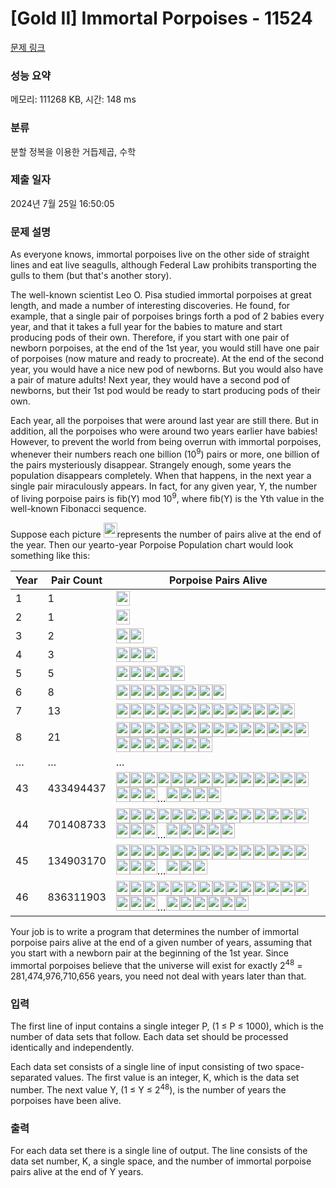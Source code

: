 # [Gold II] Immortal Porpoises - 11524 

[문제 링크](https://www.acmicpc.net/problem/11524) 

### 성능 요약

메모리: 111268 KB, 시간: 148 ms

### 분류

분할 정복을 이용한 거듭제곱, 수학

### 제출 일자

2024년 7월 25일 16:50:05

### 문제 설명

<p>As everyone knows, immortal porpoises live on the other side of straight lines and eat live seagulls, although Federal Law prohibits transporting the gulls to them (but that's another story).</p>

<p>The well-known scientist Leo O. Pisa studied immortal porpoises at great length, and made a number of interesting discoveries. He found, for example, that a single pair of porpoises brings forth a pod of 2 babies every year, and that it takes a full year for the babies to mature and start producing pods of their own. Therefore, if you start with one pair of newborn porpoises, at the end of the 1st year, you would still have one pair of porpoises (now mature and ready to procreate). At the end of the second year, you would have a nice new pod of newborns. But you would also have a pair of mature adults! Next year, they would have a second pod of newborns, but their 1st pod would be ready to start producing pods of their own.</p>

<p>Each year, all the porpoises that were around last year are still there. But in addition, all the porpoises who were around two years earlier have babies! However, to prevent the world from being overrun with immortal porpoises, whenever their numbers reach one billion (10<sup>9</sup>) pairs or more, one billion of the pairs mysteriously disappear. Strangely enough, some years the population disappears completely. When that happens, in the next year a single pair miraculously appears. In fact, for any given year, Y, the number of living porpoise pairs is fib(Y) mod 10<sup>9</sup>, where fib(Y) is the Yth value in the well-known Fibonacci sequence.</p>

<p>Suppose each picture <img alt="" src="https://onlinejudgeimages.s3-ap-northeast-1.amazonaws.com/problem/11524/1.png" style="height:24px; width:22px">represents the number of pairs alive at the end of the year. Then our yearto-year Porpoise Population chart would look something like this:</p>

<table class="table">
	<thead>
		<tr>
			<th>Year</th>
			<th>Pair Count</th>
			<th>Porpoise Pairs Alive</th>
		</tr>
	</thead>
	<tbody>
		<tr>
			<td>1</td>
			<td>1</td>
			<td><img alt="" src="https://onlinejudgeimages.s3-ap-northeast-1.amazonaws.com/problem/11524/1.png" style="height:24px; line-height:20.8px; width:22px"></td>
		</tr>
		<tr>
			<td>2</td>
			<td>1</td>
			<td><img alt="" src="https://onlinejudgeimages.s3-ap-northeast-1.amazonaws.com/problem/11524/1.png" style="height:24px; line-height:20.8px; width:22px"></td>
		</tr>
		<tr>
			<td>3</td>
			<td>2</td>
			<td><img alt="" src="https://onlinejudgeimages.s3-ap-northeast-1.amazonaws.com/problem/11524/1.png" style="height:24px; line-height:20.8px; width:22px"><img alt="" src="https://onlinejudgeimages.s3-ap-northeast-1.amazonaws.com/problem/11524/1.png" style="height:24px; line-height:20.8px; width:22px"></td>
		</tr>
		<tr>
			<td>4</td>
			<td>3</td>
			<td><img alt="" src="https://onlinejudgeimages.s3-ap-northeast-1.amazonaws.com/problem/11524/1.png" style="height:24px; line-height:20.8px; width:22px"><img alt="" src="https://onlinejudgeimages.s3-ap-northeast-1.amazonaws.com/problem/11524/1.png" style="height:24px; line-height:20.8px; width:22px"><img alt="" src="https://onlinejudgeimages.s3-ap-northeast-1.amazonaws.com/problem/11524/1.png" style="height:24px; line-height:20.8px; width:22px"></td>
		</tr>
		<tr>
			<td>5</td>
			<td>5</td>
			<td><img alt="" src="https://onlinejudgeimages.s3-ap-northeast-1.amazonaws.com/problem/11524/1.png" style="height:24px; line-height:20.8px; width:22px"><img alt="" src="https://onlinejudgeimages.s3-ap-northeast-1.amazonaws.com/problem/11524/1.png" style="height:24px; line-height:20.8px; width:22px"><img alt="" src="https://onlinejudgeimages.s3-ap-northeast-1.amazonaws.com/problem/11524/1.png" style="height:24px; line-height:20.8px; width:22px"><img alt="" src="https://onlinejudgeimages.s3-ap-northeast-1.amazonaws.com/problem/11524/1.png" style="height:24px; line-height:20.8px; width:22px"><img alt="" src="https://onlinejudgeimages.s3-ap-northeast-1.amazonaws.com/problem/11524/1.png" style="height:24px; line-height:20.8px; width:22px"></td>
		</tr>
		<tr>
			<td>6</td>
			<td>8</td>
			<td><img alt="" src="https://onlinejudgeimages.s3-ap-northeast-1.amazonaws.com/problem/11524/1.png" style="height:24px; line-height:20.8px; width:22px"><img alt="" src="https://onlinejudgeimages.s3-ap-northeast-1.amazonaws.com/problem/11524/1.png" style="height:24px; line-height:20.8px; width:22px"><img alt="" src="https://onlinejudgeimages.s3-ap-northeast-1.amazonaws.com/problem/11524/1.png" style="height:24px; line-height:20.8px; width:22px"><img alt="" src="https://onlinejudgeimages.s3-ap-northeast-1.amazonaws.com/problem/11524/1.png" style="height:24px; line-height:20.8px; width:22px"><img alt="" src="https://onlinejudgeimages.s3-ap-northeast-1.amazonaws.com/problem/11524/1.png" style="height:24px; line-height:20.8px; width:22px"><img alt="" src="https://onlinejudgeimages.s3-ap-northeast-1.amazonaws.com/problem/11524/1.png" style="height:24px; line-height:20.8px; width:22px"><img alt="" src="https://onlinejudgeimages.s3-ap-northeast-1.amazonaws.com/problem/11524/1.png" style="height:24px; line-height:20.8px; width:22px"><img alt="" src="https://onlinejudgeimages.s3-ap-northeast-1.amazonaws.com/problem/11524/1.png" style="height:24px; line-height:20.8px; width:22px"></td>
		</tr>
		<tr>
			<td>7</td>
			<td>13</td>
			<td><img alt="" src="https://onlinejudgeimages.s3-ap-northeast-1.amazonaws.com/problem/11524/1.png" style="height:24px; line-height:20.8px; width:22px"><img alt="" src="https://onlinejudgeimages.s3-ap-northeast-1.amazonaws.com/problem/11524/1.png" style="height:24px; line-height:20.8px; width:22px"><img alt="" src="https://onlinejudgeimages.s3-ap-northeast-1.amazonaws.com/problem/11524/1.png" style="height:24px; line-height:20.8px; width:22px"><img alt="" src="https://onlinejudgeimages.s3-ap-northeast-1.amazonaws.com/problem/11524/1.png" style="height:24px; line-height:20.8px; width:22px"><img alt="" src="https://onlinejudgeimages.s3-ap-northeast-1.amazonaws.com/problem/11524/1.png" style="height:24px; line-height:20.8px; width:22px"><img alt="" src="https://onlinejudgeimages.s3-ap-northeast-1.amazonaws.com/problem/11524/1.png" style="height:24px; line-height:20.8px; width:22px"><img alt="" src="https://onlinejudgeimages.s3-ap-northeast-1.amazonaws.com/problem/11524/1.png" style="height:24px; line-height:20.8px; width:22px"><img alt="" src="https://onlinejudgeimages.s3-ap-northeast-1.amazonaws.com/problem/11524/1.png" style="height:24px; line-height:20.8px; width:22px"><img alt="" src="https://onlinejudgeimages.s3-ap-northeast-1.amazonaws.com/problem/11524/1.png" style="height:24px; line-height:20.8px; width:22px"><img alt="" src="https://onlinejudgeimages.s3-ap-northeast-1.amazonaws.com/problem/11524/1.png" style="height:24px; line-height:20.8px; width:22px"><img alt="" src="https://onlinejudgeimages.s3-ap-northeast-1.amazonaws.com/problem/11524/1.png" style="height:24px; line-height:20.8px; width:22px"><img alt="" src="https://onlinejudgeimages.s3-ap-northeast-1.amazonaws.com/problem/11524/1.png" style="height:24px; line-height:20.8px; width:22px"><img alt="" src="https://onlinejudgeimages.s3-ap-northeast-1.amazonaws.com/problem/11524/1.png" style="height:24px; line-height:20.8px; width:22px"></td>
		</tr>
		<tr>
			<td>8</td>
			<td>21</td>
			<td><img alt="" src="https://onlinejudgeimages.s3-ap-northeast-1.amazonaws.com/problem/11524/1.png" style="height:24px; line-height:20.8px; width:22px"><img alt="" src="https://onlinejudgeimages.s3-ap-northeast-1.amazonaws.com/problem/11524/1.png" style="height:24px; line-height:20.8px; width:22px"><img alt="" src="https://onlinejudgeimages.s3-ap-northeast-1.amazonaws.com/problem/11524/1.png" style="height:24px; line-height:20.8px; width:22px"><img alt="" src="https://onlinejudgeimages.s3-ap-northeast-1.amazonaws.com/problem/11524/1.png" style="height:24px; line-height:20.8px; width:22px"><img alt="" src="https://onlinejudgeimages.s3-ap-northeast-1.amazonaws.com/problem/11524/1.png" style="height:24px; line-height:20.8px; width:22px"><img alt="" src="https://onlinejudgeimages.s3-ap-northeast-1.amazonaws.com/problem/11524/1.png" style="height:24px; line-height:20.8px; width:22px"><img alt="" src="https://onlinejudgeimages.s3-ap-northeast-1.amazonaws.com/problem/11524/1.png" style="height:24px; line-height:20.8px; width:22px"><img alt="" src="https://onlinejudgeimages.s3-ap-northeast-1.amazonaws.com/problem/11524/1.png" style="height:24px; line-height:20.8px; width:22px"><img alt="" src="https://onlinejudgeimages.s3-ap-northeast-1.amazonaws.com/problem/11524/1.png" style="height:24px; line-height:20.8px; width:22px"><img alt="" src="https://onlinejudgeimages.s3-ap-northeast-1.amazonaws.com/problem/11524/1.png" style="height:24px; line-height:20.8px; width:22px"><img alt="" src="https://onlinejudgeimages.s3-ap-northeast-1.amazonaws.com/problem/11524/1.png" style="height:24px; line-height:20.8px; width:22px"><img alt="" src="https://onlinejudgeimages.s3-ap-northeast-1.amazonaws.com/problem/11524/1.png" style="height:24px; line-height:20.8px; width:22px"><img alt="" src="https://onlinejudgeimages.s3-ap-northeast-1.amazonaws.com/problem/11524/1.png" style="height:24px; line-height:20.8px; width:22px"><img alt="" src="https://onlinejudgeimages.s3-ap-northeast-1.amazonaws.com/problem/11524/1.png" style="height:24px; line-height:20.8px; width:22px"><img alt="" src="https://onlinejudgeimages.s3-ap-northeast-1.amazonaws.com/problem/11524/1.png" style="height:24px; line-height:20.8px; width:22px"><img alt="" src="https://onlinejudgeimages.s3-ap-northeast-1.amazonaws.com/problem/11524/1.png" style="height:24px; line-height:20.8px; width:22px"><img alt="" src="https://onlinejudgeimages.s3-ap-northeast-1.amazonaws.com/problem/11524/1.png" style="height:24px; line-height:20.8px; width:22px"><img alt="" src="https://onlinejudgeimages.s3-ap-northeast-1.amazonaws.com/problem/11524/1.png" style="height:24px; line-height:20.8px; width:22px"><img alt="" src="https://onlinejudgeimages.s3-ap-northeast-1.amazonaws.com/problem/11524/1.png" style="height:24px; line-height:20.8px; width:22px"><img alt="" src="https://onlinejudgeimages.s3-ap-northeast-1.amazonaws.com/problem/11524/1.png" style="height:24px; line-height:20.8px; width:22px"><img alt="" src="https://onlinejudgeimages.s3-ap-northeast-1.amazonaws.com/problem/11524/1.png" style="height:24px; line-height:20.8px; width:22px"></td>
		</tr>
		<tr>
			<td>…</td>
			<td>…</td>
			<td>…</td>
		</tr>
		<tr>
			<td>43</td>
			<td>433494437</td>
			<td><img alt="" src="https://onlinejudgeimages.s3-ap-northeast-1.amazonaws.com/problem/11524/1.png" style="height:24px; line-height:20.8px; width:22px"><img alt="" src="https://onlinejudgeimages.s3-ap-northeast-1.amazonaws.com/problem/11524/1.png" style="height:24px; line-height:20.8px; width:22px"><img alt="" src="https://onlinejudgeimages.s3-ap-northeast-1.amazonaws.com/problem/11524/1.png" style="height:24px; line-height:20.8px; width:22px"><img alt="" src="https://onlinejudgeimages.s3-ap-northeast-1.amazonaws.com/problem/11524/1.png" style="height:24px; line-height:20.8px; width:22px"><img alt="" src="https://onlinejudgeimages.s3-ap-northeast-1.amazonaws.com/problem/11524/1.png" style="height:24px; line-height:20.8px; width:22px"><img alt="" src="https://onlinejudgeimages.s3-ap-northeast-1.amazonaws.com/problem/11524/1.png" style="height:24px; line-height:20.8px; width:22px"><img alt="" src="https://onlinejudgeimages.s3-ap-northeast-1.amazonaws.com/problem/11524/1.png" style="height:24px; line-height:20.8px; width:22px"><img alt="" src="https://onlinejudgeimages.s3-ap-northeast-1.amazonaws.com/problem/11524/1.png" style="height:24px; line-height:20.8px; width:22px"><img alt="" src="https://onlinejudgeimages.s3-ap-northeast-1.amazonaws.com/problem/11524/1.png" style="height:24px; line-height:20.8px; width:22px"><img alt="" src="https://onlinejudgeimages.s3-ap-northeast-1.amazonaws.com/problem/11524/1.png" style="height:24px; line-height:20.8px; width:22px"><img alt="" src="https://onlinejudgeimages.s3-ap-northeast-1.amazonaws.com/problem/11524/1.png" style="height:24px; line-height:20.8px; width:22px"><img alt="" src="https://onlinejudgeimages.s3-ap-northeast-1.amazonaws.com/problem/11524/1.png" style="height:24px; line-height:20.8px; width:22px"><img alt="" src="https://onlinejudgeimages.s3-ap-northeast-1.amazonaws.com/problem/11524/1.png" style="height:24px; line-height:20.8px; width:22px"><img alt="" src="https://onlinejudgeimages.s3-ap-northeast-1.amazonaws.com/problem/11524/1.png" style="height:24px; line-height:20.8px; width:22px"><img alt="" src="https://onlinejudgeimages.s3-ap-northeast-1.amazonaws.com/problem/11524/1.png" style="height:24px; line-height:20.8px; width:22px"><img alt="" src="https://onlinejudgeimages.s3-ap-northeast-1.amazonaws.com/problem/11524/1.png" style="height:24px; line-height:20.8px; width:22px"><img alt="" src="https://onlinejudgeimages.s3-ap-northeast-1.amazonaws.com/problem/11524/1.png" style="height:24px; line-height:20.8px; width:22px">…<img alt="" src="https://onlinejudgeimages.s3-ap-northeast-1.amazonaws.com/problem/11524/1.png" style="height:24px; line-height:20.8px; width:22px"><img alt="" src="https://onlinejudgeimages.s3-ap-northeast-1.amazonaws.com/problem/11524/1.png" style="height:24px; line-height:20.8px; width:22px"><img alt="" src="https://onlinejudgeimages.s3-ap-northeast-1.amazonaws.com/problem/11524/1.png" style="height:24px; line-height:20.8px; width:22px"><img alt="" src="https://onlinejudgeimages.s3-ap-northeast-1.amazonaws.com/problem/11524/1.png" style="height:24px; line-height:20.8px; width:22px"></td>
		</tr>
		<tr>
			<td>44</td>
			<td>701408733</td>
			<td><img alt="" src="https://onlinejudgeimages.s3-ap-northeast-1.amazonaws.com/problem/11524/1.png" style="height:24px; line-height:20.8px; width:22px"><img alt="" src="https://onlinejudgeimages.s3-ap-northeast-1.amazonaws.com/problem/11524/1.png" style="height:24px; line-height:20.8px; width:22px"><img alt="" src="https://onlinejudgeimages.s3-ap-northeast-1.amazonaws.com/problem/11524/1.png" style="height:24px; line-height:20.8px; width:22px"><img alt="" src="https://onlinejudgeimages.s3-ap-northeast-1.amazonaws.com/problem/11524/1.png" style="height:24px; line-height:20.8px; width:22px"><img alt="" src="https://onlinejudgeimages.s3-ap-northeast-1.amazonaws.com/problem/11524/1.png" style="height:24px; line-height:20.8px; width:22px"><img alt="" src="https://onlinejudgeimages.s3-ap-northeast-1.amazonaws.com/problem/11524/1.png" style="height:24px; line-height:20.8px; width:22px"><img alt="" src="https://onlinejudgeimages.s3-ap-northeast-1.amazonaws.com/problem/11524/1.png" style="height:24px; line-height:20.8px; width:22px"><img alt="" src="https://onlinejudgeimages.s3-ap-northeast-1.amazonaws.com/problem/11524/1.png" style="height:24px; line-height:20.8px; width:22px"><img alt="" src="https://onlinejudgeimages.s3-ap-northeast-1.amazonaws.com/problem/11524/1.png" style="height:24px; line-height:20.8px; width:22px"><img alt="" src="https://onlinejudgeimages.s3-ap-northeast-1.amazonaws.com/problem/11524/1.png" style="height:24px; line-height:20.8px; width:22px"><img alt="" src="https://onlinejudgeimages.s3-ap-northeast-1.amazonaws.com/problem/11524/1.png" style="height:24px; line-height:20.8px; width:22px"><img alt="" src="https://onlinejudgeimages.s3-ap-northeast-1.amazonaws.com/problem/11524/1.png" style="height:24px; line-height:20.8px; width:22px"><img alt="" src="https://onlinejudgeimages.s3-ap-northeast-1.amazonaws.com/problem/11524/1.png" style="height:24px; line-height:20.8px; width:22px"><img alt="" src="https://onlinejudgeimages.s3-ap-northeast-1.amazonaws.com/problem/11524/1.png" style="height:24px; line-height:20.8px; width:22px"><img alt="" src="https://onlinejudgeimages.s3-ap-northeast-1.amazonaws.com/problem/11524/1.png" style="height:24px; line-height:20.8px; width:22px"><img alt="" src="https://onlinejudgeimages.s3-ap-northeast-1.amazonaws.com/problem/11524/1.png" style="height:24px; line-height:20.8px; width:22px"><img alt="" src="https://onlinejudgeimages.s3-ap-northeast-1.amazonaws.com/problem/11524/1.png" style="height:24px; line-height:20.8px; width:22px">…<img alt="" src="https://onlinejudgeimages.s3-ap-northeast-1.amazonaws.com/problem/11524/1.png" style="height:24px; line-height:20.8px; width:22px"><img alt="" src="https://onlinejudgeimages.s3-ap-northeast-1.amazonaws.com/problem/11524/1.png" style="height:24px; line-height:20.8px; width:22px"><img alt="" src="https://onlinejudgeimages.s3-ap-northeast-1.amazonaws.com/problem/11524/1.png" style="height:24px; line-height:20.8px; width:22px"><img alt="" src="https://onlinejudgeimages.s3-ap-northeast-1.amazonaws.com/problem/11524/1.png" style="height:24px; line-height:20.8px; width:22px"><img alt="" src="https://onlinejudgeimages.s3-ap-northeast-1.amazonaws.com/problem/11524/1.png" style="height:24px; line-height:20.8px; width:22px"></td>
		</tr>
		<tr>
			<td>45</td>
			<td>134903170</td>
			<td><img alt="" src="https://onlinejudgeimages.s3-ap-northeast-1.amazonaws.com/problem/11524/1.png" style="height:24px; line-height:20.8px; width:22px"><img alt="" src="https://onlinejudgeimages.s3-ap-northeast-1.amazonaws.com/problem/11524/1.png" style="height:24px; line-height:20.8px; width:22px"><img alt="" src="https://onlinejudgeimages.s3-ap-northeast-1.amazonaws.com/problem/11524/1.png" style="height:24px; line-height:20.8px; width:22px"><img alt="" src="https://onlinejudgeimages.s3-ap-northeast-1.amazonaws.com/problem/11524/1.png" style="height:24px; line-height:20.8px; width:22px"><img alt="" src="https://onlinejudgeimages.s3-ap-northeast-1.amazonaws.com/problem/11524/1.png" style="height:24px; line-height:20.8px; width:22px"><img alt="" src="https://onlinejudgeimages.s3-ap-northeast-1.amazonaws.com/problem/11524/1.png" style="height:24px; line-height:20.8px; width:22px"><img alt="" src="https://onlinejudgeimages.s3-ap-northeast-1.amazonaws.com/problem/11524/1.png" style="height:24px; line-height:20.8px; width:22px"><img alt="" src="https://onlinejudgeimages.s3-ap-northeast-1.amazonaws.com/problem/11524/1.png" style="height:24px; line-height:20.8px; width:22px"><img alt="" src="https://onlinejudgeimages.s3-ap-northeast-1.amazonaws.com/problem/11524/1.png" style="height:24px; line-height:20.8px; width:22px"><img alt="" src="https://onlinejudgeimages.s3-ap-northeast-1.amazonaws.com/problem/11524/1.png" style="height:24px; line-height:20.8px; width:22px"><img alt="" src="https://onlinejudgeimages.s3-ap-northeast-1.amazonaws.com/problem/11524/1.png" style="height:24px; line-height:20.8px; width:22px"><img alt="" src="https://onlinejudgeimages.s3-ap-northeast-1.amazonaws.com/problem/11524/1.png" style="height:24px; line-height:20.8px; width:22px"><img alt="" src="https://onlinejudgeimages.s3-ap-northeast-1.amazonaws.com/problem/11524/1.png" style="height:24px; line-height:20.8px; width:22px"><img alt="" src="https://onlinejudgeimages.s3-ap-northeast-1.amazonaws.com/problem/11524/1.png" style="height:24px; line-height:20.8px; width:22px"><img alt="" src="https://onlinejudgeimages.s3-ap-northeast-1.amazonaws.com/problem/11524/1.png" style="height:24px; line-height:20.8px; width:22px"><img alt="" src="https://onlinejudgeimages.s3-ap-northeast-1.amazonaws.com/problem/11524/1.png" style="height:24px; line-height:20.8px; width:22px"><img alt="" src="https://onlinejudgeimages.s3-ap-northeast-1.amazonaws.com/problem/11524/1.png" style="height:24px; line-height:20.8px; width:22px">…<img alt="" src="https://onlinejudgeimages.s3-ap-northeast-1.amazonaws.com/problem/11524/1.png" style="height:24px; line-height:20.8px; width:22px"><img alt="" src="https://onlinejudgeimages.s3-ap-northeast-1.amazonaws.com/problem/11524/1.png" style="height:24px; line-height:20.8px; width:22px"><img alt="" src="https://onlinejudgeimages.s3-ap-northeast-1.amazonaws.com/problem/11524/1.png" style="height:24px; line-height:20.8px; width:22px"></td>
		</tr>
		<tr>
			<td>46</td>
			<td>836311903</td>
			<td><img alt="" src="https://onlinejudgeimages.s3-ap-northeast-1.amazonaws.com/problem/11524/1.png" style="height:24px; line-height:20.8px; width:22px"><img alt="" src="https://onlinejudgeimages.s3-ap-northeast-1.amazonaws.com/problem/11524/1.png" style="height:24px; line-height:20.8px; width:22px"><img alt="" src="https://onlinejudgeimages.s3-ap-northeast-1.amazonaws.com/problem/11524/1.png" style="height:24px; line-height:20.8px; width:22px"><img alt="" src="https://onlinejudgeimages.s3-ap-northeast-1.amazonaws.com/problem/11524/1.png" style="height:24px; line-height:20.8px; width:22px"><img alt="" src="https://onlinejudgeimages.s3-ap-northeast-1.amazonaws.com/problem/11524/1.png" style="height:24px; line-height:20.8px; width:22px"><img alt="" src="https://onlinejudgeimages.s3-ap-northeast-1.amazonaws.com/problem/11524/1.png" style="height:24px; line-height:20.8px; width:22px"><img alt="" src="https://onlinejudgeimages.s3-ap-northeast-1.amazonaws.com/problem/11524/1.png" style="height:24px; line-height:20.8px; width:22px"><img alt="" src="https://onlinejudgeimages.s3-ap-northeast-1.amazonaws.com/problem/11524/1.png" style="height:24px; line-height:20.8px; width:22px"><img alt="" src="https://onlinejudgeimages.s3-ap-northeast-1.amazonaws.com/problem/11524/1.png" style="height:24px; line-height:20.8px; width:22px"><img alt="" src="https://onlinejudgeimages.s3-ap-northeast-1.amazonaws.com/problem/11524/1.png" style="height:24px; line-height:20.8px; width:22px"><img alt="" src="https://onlinejudgeimages.s3-ap-northeast-1.amazonaws.com/problem/11524/1.png" style="height:24px; line-height:20.8px; width:22px"><img alt="" src="https://onlinejudgeimages.s3-ap-northeast-1.amazonaws.com/problem/11524/1.png" style="height:24px; line-height:20.8px; width:22px"><img alt="" src="https://onlinejudgeimages.s3-ap-northeast-1.amazonaws.com/problem/11524/1.png" style="height:24px; line-height:20.8px; width:22px"><img alt="" src="https://onlinejudgeimages.s3-ap-northeast-1.amazonaws.com/problem/11524/1.png" style="height:24px; line-height:20.8px; width:22px"><img alt="" src="https://onlinejudgeimages.s3-ap-northeast-1.amazonaws.com/problem/11524/1.png" style="height:24px; line-height:20.8px; width:22px"><img alt="" src="https://onlinejudgeimages.s3-ap-northeast-1.amazonaws.com/problem/11524/1.png" style="height:24px; line-height:20.8px; width:22px"><img alt="" src="https://onlinejudgeimages.s3-ap-northeast-1.amazonaws.com/problem/11524/1.png" style="height:24px; line-height:20.8px; width:22px">…<img alt="" src="https://onlinejudgeimages.s3-ap-northeast-1.amazonaws.com/problem/11524/1.png" style="height:24px; line-height:20.8px; width:22px"><img alt="" src="https://onlinejudgeimages.s3-ap-northeast-1.amazonaws.com/problem/11524/1.png" style="height:24px; line-height:20.8px; width:22px"><img alt="" src="https://onlinejudgeimages.s3-ap-northeast-1.amazonaws.com/problem/11524/1.png" style="height:24px; line-height:20.8px; width:22px"><img alt="" src="https://onlinejudgeimages.s3-ap-northeast-1.amazonaws.com/problem/11524/1.png" style="height:24px; line-height:20.8px; width:22px"><img alt="" src="https://onlinejudgeimages.s3-ap-northeast-1.amazonaws.com/problem/11524/1.png" style="height:24px; line-height:20.8px; width:22px"><img alt="" src="https://onlinejudgeimages.s3-ap-northeast-1.amazonaws.com/problem/11524/1.png" style="height:24px; line-height:20.8px; width:22px"></td>
		</tr>
	</tbody>
</table>

<p>Your job is to write a program that determines the number of immortal porpoise pairs alive at the end of a given number of years, assuming that you start with a newborn pair at the beginning of the 1st year. Since immortal porpoises believe that the universe will exist for exactly 2<sup>48</sup> = 281,474,976,710,656 years, you need not deal with years later than that.</p>

### 입력 

 <p>The first line of input contains a single integer P, (1 ≤ P ≤ 1000), which is the number of data sets that follow. Each data set should be processed identically and independently.</p>

<p>Each data set consists of a single line of input consisting of two space-separated values. The first value is an integer, K, which is the data set number. The next value Y, (1 ≤ Y ≤ 2<sup>48</sup>), is the number of years the porpoises have been alive.</p>

### 출력 

 <p>For each data set there is a single line of output. The line consists of the data set number, K, a single space, and the number of immortal porpoise pairs alive at the end of Y years.</p>

